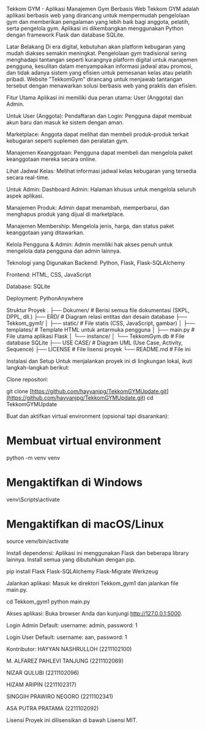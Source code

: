 Tekkom GYM - Aplikasi Manajemen Gym Berbasis Web
Tekkom GYM adalah aplikasi berbasis web yang dirancang untuk mempermudah pengelolaan gym dan memberikan pengalaman yang lebih baik bagi anggota, pelatih, serta pengelola gym. Aplikasi ini dikembangkan menggunakan Python dengan framework Flask dan database SQLite.

Latar Belakang
Di era digital, kebutuhan akan platform kebugaran yang mudah diakses semakin meningkat. Pengelolaan gym tradisional sering menghadapi tantangan seperti kurangnya platform digital untuk manajemen pengguna, kesulitan dalam menyampaikan informasi jadwal atau promosi, dan tidak adanya sistem yang efisien untuk pemesanan kelas atau pelatih pribadi. Website "TekkomGym" dirancang untuk menjawab tantangan tersebut dengan menawarkan solusi berbasis web yang praktis dan efisien.

Fitur Utama
Aplikasi ini memiliki dua peran utama: User (Anggota) dan Admin.

Untuk User (Anggota):
Pendaftaran dan Login: Pengguna dapat membuat akun baru dan masuk ke sistem dengan aman.

Marketplace: Anggota dapat melihat dan membeli produk-produk terkait kebugaran seperti suplemen dan peralatan gym.

Manajemen Keanggotaan: Pengguna dapat membeli dan mengelola paket keanggotaan mereka secara online.

Lihat Jadwal Kelas: Melihat informasi jadwal kelas kebugaran yang tersedia secara real-time.

Untuk Admin:
Dashboard Admin: Halaman khusus untuk mengelola seluruh aspek aplikasi.

Manajemen Produk: Admin dapat menambah, memperbarui, dan menghapus produk yang dijual di marketplace.

Manajemen Membership: Mengelola jenis, harga, dan status paket keanggotaan yang ditawarkan.

Kelola Pengguna & Admin: Admin memiliki hak akses penuh untuk mengelola data pengguna dan admin lainnya.

Teknologi yang Digunakan
Backend: Python, Flask, Flask-SQLAlchemy

Frontend: HTML, CSS, JavaScript

Database: SQLite

Deployment: PythonAnywhere

Struktur Proyek
.
├── Dokumen/              # Berisi semua file dokumentasi (SKPL, DPPL, dll.)
├── ERD/                  # Diagram relasi entitas dan desain database
├── Tekkom_gym1/
│   ├── static/           # File statis (CSS, JavaScript, gambar)
│   ├── templates/        # Template HTML untuk antarmuka pengguna
│   ├── main.py           # File utama aplikasi Flask
│   └── instance/
│       └── TekkomGym.db  # File database SQLite
├── USE CASE/             # Diagram UML (Use Case, Activity, Sequence)
├── LICENSE               # File lisensi proyek
└── README.md             # File ini

Instalasi dan Setup
Untuk menjalankan proyek ini di lingkungan lokal, ikuti langkah-langkah berikut:

Clone repositori:

git clone [https://github.com/hayyanjpg/TekkomGYMUpdate.git](https://github.com/hayyanjpg/TekkomGYMUpdate.git)
cd TekkomGYMUpdate

Buat dan aktifkan virtual environment (opsional tapi disarankan):

# Membuat virtual environment
python -m venv venv

# Mengaktifkan di Windows
venv\Scripts\activate

# Mengaktifkan di macOS/Linux
source venv/bin/activate

Install dependensi:
Aplikasi ini menggunakan Flask dan beberapa library lainnya. Install semua yang dibutuhkan dengan pip.

pip install Flask Flask-SQLAlchemy Flask-Migrate Werkzeug

Jalankan aplikasi:
Masuk ke direktori Tekkom_gym1 dan jalankan file main.py.

cd Tekkom_gym1
python main.py

Akses aplikasi:
Buka browser Anda dan kunjungi http://127.0.0.1:5000.

Login Admin Default: username: admin, password: 1

Login User Default: username: aan, password: 1

Kontributor: 
HAYYAN NASHRULLOH (2211102100)

M. ALFAREZ PAHLEVI TANJUNG (2211102069)

NIZAR QULUBI (2211102096)

HIZAM ARIPIN (2211102317)

SINGGIH PRAWIRO NEGORO (2211102341)

ASA PUTRA PRATAMA (2211102092)

Lisensi
Proyek ini dilisensikan di bawah Lisensi MIT.
